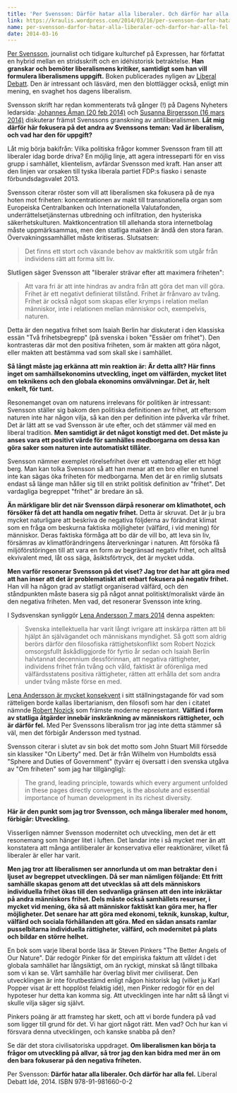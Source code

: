 ```yaml
---
title: 'Per Svensson: Därför hatar alla liberaler. Och därför har alla fel.'
link: https://kraulis.wordpress.com/2014/03/16/per-svensson-darfor-hatar-alla-liberaler-och-darfor-har-alla-fel/
name: per-svensson-darfor-hatar-alla-liberaler-och-darfor-har-alla-fel
date: 2014-03-16
---
```

[Per Svensson](http://sv.wikipedia.org/wiki/Per_Svensson_(journalist)), journalist och tidigare kulturchef på Expressen, har författat en hybrid mellan en stridsskrift och en idéhistorisk betraktelse. **Han granskar och bemöter liberalismens kritiker, samtidigt som han vill formulera liberalismens uppgift.** Boken publicerades nyligen av [Liberal Debatt](http://www.liberaldebatt.se/). Den är intressant och läsvärd, men den blottlägger också, enligt min mening, en svaghet hos dagens liberalism.

Svensson skrift har redan kommenterats två gånger (!) på Dagens Nyheters ledarsida: [Johannes Åman (20 feb 2014)](http://www.dn.se/ledare/signerat/politik-ar-att-satta-granser/)  och [Susanna Birgersson (16 mars 2014)](http://www.dn.se/ledare/signerat/liberalism-frals-oss-fran-politisk-religion/) diskuterar främst Svenssons granskning av antiliberalismen. **Låt mig därför här fokusera på det andra av Svenssons teman: Vad är liberalism, och vad har den för uppgift?**



Låt mig börja bakifrån: Vilka politiska frågor kommer Svensson fram till att liberaler idag borde driva? En möjlig linje, att agera intresseparti för en viss grupp i samhället, klientelism, avfärdar Svensson med kraft. Han anser att den linjen var orsaken till tyska liberala partiet FDP:s fiasko i senaste förbundsdagsvalet 2013.

Svensson citerar röster som vill att liberalismen ska fokusera på de nya hoten mot friheten: koncentrationen av makt till transnationella organ som Europeiska Centralbanken och Internationella Valutafonden, underrättelsetjänsternas utbredning och infiltration, den hysteriska säkerhetskulturen. Maktkoncentration till allehanda stora internetbolag måste uppmärksammas, men den statliga makten är ändå den stora faran. Övervakningssamhället måste kritiseras. Slutsatsen:

> Det finns ett stort och växande behov av maktkritik som utgår från individens rätt att forma sitt liv.

Slutligen säger Svensson att "liberaler strävar efter att maximera friheten":

> Att vara fri är att inte hindras av andra från att göra det man vill göra. Frihet är ett negativt definierat tillstånd. Frihet är frånvaro av tvång. Frihet är också något som skapas eller krymps i relation mellan människor, inte i relationen mellan människor och, exempelvis, naturen.

Detta är den negativa frihet som Isaiah Berlin har diskuterat i den klassiska essän "Två frihetsbegrepp" (på svenska i boken "Essäer om frihet"). Den kontrasteras där mot den positiva friheten, som är makten att göra något, eller makten att bestämma vad som skall ske i samhället.

**Så långt måste jag erkänna att min reaktion är: Är detta allt? Här finns inget om samhällsekonomins utveckling, inget om välfärden, mycket litet om teknikens och den globala ekonomins omvälvningar. Det är, helt enkelt, för tunt.**

Resonemanget ovan om naturens irrelevans för politiken är intressant: Svensson ställer sig bakom den politiska definitionen av frihet, att eftersom naturen inte har någon vilja, så kan den per definition inte påverka vår frihet. Det är lätt att se vad Svensson är ute efter, och det stämmer väl med en liberal tradition. **Men samtidigt är det något konstigt med det. Det måste ju anses vara ett positivt värde för samhälles medborgarna om dessa kan göra saker som naturen inte automatiskt tillåter.**

Svensson nämner exemplet rörelsefrihet över ett vattendrag eller ett högt berg. Man kan tolka Svensson så att han menar att en bro eller en tunnel inte kan sägas öka friheten för medborgarna. Men det är en rimlig slutsats endast så länge man håller sig till en strikt politisk definition av "frihet". Det vardagliga begreppet "frihet" är bredare än så.

**Än märkligare blir det när Svensson därpå resonerar om klimathotet, och försöker få det att handla om negativ frihet.** Detta är skruvat. Det är ju bra mycket naturligare att beskriva de negativa följderna av förändrat klimat som en fråga om beskurna faktiska möjligheter (välfärd, i vid mening) för människor. Deras faktiska förmåga att bo där de vill bo, att leva sin liv, försämras av klimatförändringens återverkningar i naturen. Att försöka få miljöförstöringen till att vara en form av begränsad negativ frihet, och alltså ekvivalent med, låt oss säga, åsiktsförtryck, det är mycket udda.

**Men varför resonerar Svensson på det viset? Jag tror det har att göra med att han inser att det är problematiskt att enbart fokusera på negativ frihet.** Han vill ha någon grad av statligt organiserad välfärd, och den ståndpunkten måste basera sig på något annat politiskt/moraliskt värde än den negativa friheten. Men vad, det resonerar Svensson inte kring.

I Sydsvenskan synliggör [Lena Andersson 7 mars 2014](http://www.sydsvenskan.se/kultur--nojen/bocker/bokrecensioner/i-osynliga-handers-klubb---lena-andersson-laser-per-svenssons-bok-om-liberalisme/) denna aspekten:

> Svenska intellektuella har varit långt ivrigare att inskärpa rätten att bli hjälpt än självägandet och människans myndighet. Så gott som aldrig berörs därför den filosofiska rättighetskonflikt som Robert Nozick omsorgsfullt åskådliggjorde för fyrtio år sedan och Isaiah Berlin halvtannat decennium dessförinnan, att negativa rättigheter, individens frihet från tvång och våld, faktiskt är oförenliga med välfärdsstatens positiva rättigheter, rätten att erhålla det som andra under tvång måste förse en med.

[Lena Andersson är mycket konsekvent](/posts/) i sitt ställningstagande för vad som rätteligen borde kallas libertarianism, den filosofi som har den i citatet nämnde [Robert Nozick](http://en.wikipedia.org/wiki/Robert_Nozick) som främste moderne representant. **Välfärd i form av statliga åtgärder innebär inskränkning av människors rättigheter, och är därför fel.** Med Per Svenssons liberalism tror jag inte detta stämmer så väl, men det förbigår Andersson med tystnad.

Svensson citerar i slutet av sin bok det motto som John Stuart Mill försedde sin klassiker "On Liberty" med. Det är från Wilhelm von Humboldts essä "Sphere and Duties of Government" (tyvärr ej översatt i den svenska utgåva av "Om friheten" som jag har tillgänglig):

> The grand, leading principle, towards which every argument unfolded in these pages directly converges, is the absolute and essential importance of human development in its richest diversity.

**Här är den punkt som jag tror Svensson, och många liberaler med honom, förbigår: Utveckling.**

Visserligen nämner Svensson modernitet och utveckling, men det är ett resonemang som hänger litet i luften. Det landar inte i så mycket mer än att konstatera att många antiliberaler är konservativa eller reaktionärer, vilket få liberaler är eller har varit.

**Men jag tror att liberalismen ser annorlunda ut om man betraktar den i ljuset av begreppet utvecklingen. Då ser man nämligen följande: Ett fritt samhälle skapas genom att det utvecklas så att dels människors individuella frihet ökas till den sedvanliga gränsen att den inte inkräktar på andra människors frihet. Dels måste också samhällets resurser, i mycket vid mening, öka så att människor faktiskt kan göra mer, ha fler möjligheter. Det senare har att göra med ekonomi, teknik, kunskap, kultur, välfärd och sociala förhållanden att göra. Med en sådan ansats ramlar pusselbitarna individuella rättigheter, välfärd, och modernitet på plats och bildar en större helhet.**

En bok som varje liberal borde läsa är Steven Pinkers "The Better Angels of Our Nature". Där redogör Pinker för det empiriska faktum att våldet i det globala samhället har långsiktigt, om än ryckigt, minskat så långt tillbaka som vi kan se. Vårt samhälle har överlag blivit mer civiliserat. Den utvecklingen är inte förutbestämd enligt någon historisk lag (vilket ju Karl Popper visat är ett hopplöst felaktig idé), men Pinker redogör för en del hypoteser hur detta kan komma sig. Att utvecklingen inte har nått så långt vi skulle vilja säger sig självt.

Pinkers poäng är att framsteg har skett, och att vi borde fundera på vad som ligger till grund för det. Vi har gjort något rätt. Men vad? Och hur kan vi försvara denna utvecklingen, och kanske snabba på den?

Se där det stora civilisatoriska uppdraget. **Om liberalismen kan börja ta frågor om utveckling på allvar, så tror jag den kan bidra med mer än om den bara fokuserar på den negativa friheten.**

Per Svensson: **Därför hatar alla liberaler. Och därför har alla fel.** Liberal Debatt Idé, 2014. ISBN 978-91-981660-0-2

